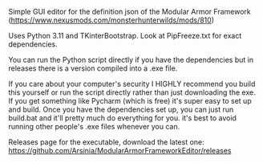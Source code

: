 Simple GUI editor for the definition json of the Modular Armor Framework (https://www.nexusmods.com/monsterhunterwilds/mods/810)

Uses Python 3.11 and TKinterBootstrap. Look at PipFreeze.txt for exact dependencies.

You can run the Python script directly if you have the dependencies but in releases there is a version compiled into a .exe file.

If you care about your computer's security I HIGHLY recommend you build this yourself or run the script directly rather than just downloading the exe. If you get something like Pycharm (which is free) it's super easy to set up and build. Once you have the dependencies set up, you can just run build.bat and it'll pretty much do everything for you. it's best to avoid running other people's .exe files whenever you can.

Releases page for the executable, download the latest one: https://github.com/Arsinia/ModularArmorFrameworkEditor/releases

